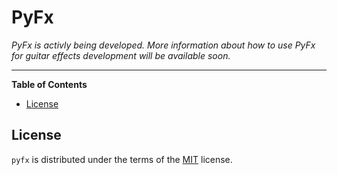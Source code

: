 # PyFx

*PyFx is activly being developed. More information about how to use PyFx for guitar effects development will be available soon.*

-----

**Table of Contents**

- [License](#license)

## License

`pyfx` is distributed under the terms of the [MIT](https://spdx.org/licenses/MIT.html) license.

